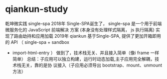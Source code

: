 # qiankun-study
乾坤微实践
single-spa
2018年 Single-SPA诞生了， single-spa 是一个用于前端微服务化的 JavaScript 前端解决
方案 (本身没有处理样式隔离， js 执行隔离) 实现了路由劫持和应用加载
2019年 qiankun 基于Single-SPA, 提供了更加开箱即用的 API （ single-spa + sandbox
+ import-html-entry ） 做到了，技术栈无关、并且接入简单（像i frame 一样简单）
总结：子应用可以独立构建，运行时动态加载,主子应用完全解耦，技术栈无关，靠的是协
议接入（子应用必须导出 bootstrap、mount、unmount方法）